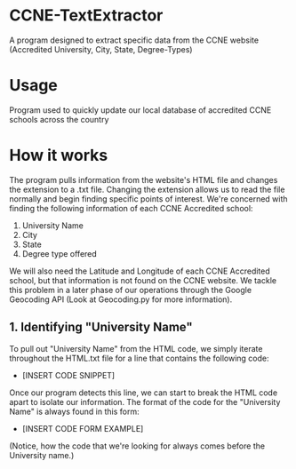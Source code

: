 # CCNE-TextExtractor
A program designed to extract specific data from the CCNE website (Accredited University, City, State, Degree-Types)

# Usage
Program used to quickly update our local database of accredited CCNE schools across the country

# How it works
The program pulls information from the website's HTML file and changes the extension to a .txt file. Changing the extension allows us to read the file normally and begin finding specific points of interest. We're concerned with finding the following information of each CCNE Accredited school:
1. University Name
2. City
3. State
4. Degree type offered

We will also need the Latitude and Longitude of each CCNE Accredited school, but that information is not found on the CCNE website. We tackle this problem in a later phase of our operations through the Google Geocoding API (Look at Geocoding.py for more information). 
## 1. Identifying "University Name"
To pull out "University Name" from the HTML code, we simply iterate throughout the HTML.txt file for a line that contains the following code:
* [INSERT CODE SNIPPET]

Once our program detects this line, we can start to break the HTML code apart to isolate our information. 
The format of the code for the "University Name" is always found in this form:
* [INSERT CODE FORM EXAMPLE]

(Notice, how the code that we're looking for always comes before the University name.)

